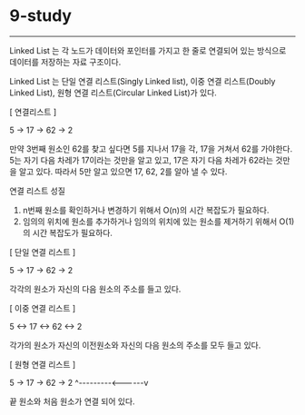 # 9-study

--------

Linked List 는 각 노드가 데이터와 포인터를 가지고 한 줄로 연결되어 있는 방식으로 데이터를 저장하는 자료 구조이다.

Linked List 는 단일 연결 리스트(Singly Linked list), 이중 연결 리스트(Doubly Linked List), 원형 연결 리스트(Circular Linked List)가 있다.

[ 연결리스트 ]

5 -> 17 -> 62 -> 2

만약 3번째 원소인 62를 찾고 싶다면 5를 지나서 17을 각, 17을 거쳐서 62를 가야한다.<br>
5는 자기 다음 차레가 17이라는 것만을 알고 있고, 17은 자기 다음 차레가 62라는 것만을 알고 있다. 따라서 5만 알고 있으면 17, 62, 2를 알아 낼 수 있다.

연결 리스트 성질<br>
1. n번째 원소를 확인하거나 변경하기 위해서 O(n)의 시간 복잡도가 필요하다.
2. 임의의 위치에 원소를 추가하거나 임의의 위치에 있는 원소를 제거하기 위해서 O(1)의 시간 복잡도가 필요하다.

[ 단일 연결 리스트 ]

5 -> 17 -> 62 -> 2

각각의 원소가 자신의 다음 원소의 주소를 들고 있다.

[ 이중 연결 리스트 ]

5 <-> 17 <-> 62 <-> 2

각가의 원소가 자신의 이전원소와 자신의 다음 원소의 주소를 모두 들고 있다.

[ 원형 연결 리스트 ]

5 -> 17 -> 62 -> 2
^---------<------v

끝 원소와 처음 원소가 연결 되어 있다.


